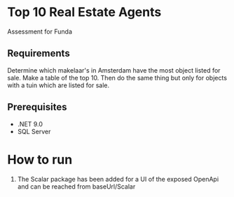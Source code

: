 # Top 10 Real Estate Agents
Assessment for Funda

## Requirements
Determine which makelaar's in Amsterdam have the most object listed for sale. 
Make a table of the top 10. 
Then do the same thing but only for objects with a tuin which are listed for sale.

## Prerequisites
- .NET 9.0
- SQL Server

# How to run
1. The Scalar package has been added for a UI of the exposed OpenApi and can be reached from baseUrl/Scalar

